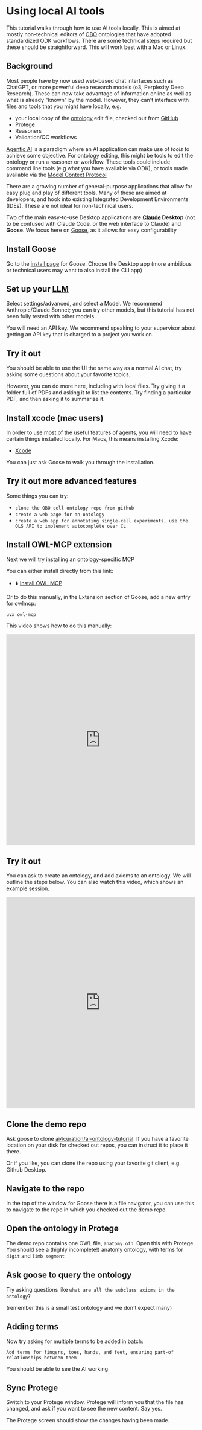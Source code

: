 # Using local AI tools

This tutorial walks through how to use AI tools locally. This is aimed at mostly non-technical editors of
[OBO](glossary.md#obo-format) ontologies that have adopted standardized ODK workflows. There are some technical steps required but these should be straightforward. This will work best with a Mac or Linux.

## Background

Most people have by now used web-based chat interfaces such as ChatGPT, or more powerful deep research models (o3, Perplexity Deep Research). These can now take advantage of information online as well as what is already "known" by the model. However, they can't interface with files and tools that you might have locally, e.g.

- your local copy of the [ontology](glossary.md#ontology) edit file, checked out from [GitHub](https://github.com)
- [Protege](https://protege.stanford.edu/)
- Reasoners
- Validation/QC workflows

[Agentic AI](glossary.md#ai-agent) is a paradigm where an AI application can make use of *tools* to achieve some objective. For ontology editing, this might be tools to edit the ontology or run a reasoner or workflow. These tools could include command line tools (e.g what you have available via ODK), or tools made available via the [Model Context Protocol](glossary.md#model-context-protocol-mcp)

There are a growing number of general-purpose applications that allow for easy plug and play of different tools. Many of these are aimed at developers, and hook into existing Integrated Development Environments (IDEs). These are not ideal for non-technical users.

Two of the main easy-to-use Desktop applications are **[Claude](glossary.md#claude) Desktop** (not to be confused with Claude Code, or the web interface to Claude) and **Goose**. We focus here on [Goose](glossary.md#goose), as it allows for easy configurability

## Install Goose

Go to the [install page](https://block.github.io/goose/docs/getting-started/installation/) for Goose. Choose the Desktop app (more ambitious or technical users may want to also install the CLI app)

## Set up your [LLM](glossary.md#large-language-model-llm)

Select settings/advanced, and select a Model. We recommend Anthropic/Claude Sonnet; you can try other models, but this tutorial has not been fully tested with other models.

You will need an API key. We recommend speaking to your supervisor about getting an API key that is charged to a project you work on.

## Try it out

You should be able to use the UI the same way as a normal AI chat, try asking some questions about your favorite topics.

However, you can do more here, including with local files. Try giving it a folder full of PDFs and asking it to list the contents. Try finding a particular PDF, and then asking it to summarize it.

## Install xcode (mac users)

In order to use most of the useful features of agents, you will need to have certain things installed locally. For Macs, this means installing Xcode:

* [Xcode](https://apps.apple.com/us/app/xcode/id497799835?mt=12)

You can just ask Goose to walk you through the installation.

## Try it out more advanced features

Some things you can try:

* `clone the OBO cell ontology repo from github`
* `create a web page for an ontology`
* `create a web app for annotating single-cell experiments, use the OLS API to implement autocomplete over CL`

## Install OWL-MCP extension

Next we will try installing an ontology-specific MCP

You can either install directly from this link:

 * ⬇️ [Install OWL-MCP](goose://extension?cmd=uvx&arg=owl-mcp&id=owl_mcp&name=OWL%20MCP)

 Or to do this manually, in the Extension section of Goose, add a new entry for owlmcp:

 `uvx owl-mcp`

 This video shows how to do this manually:

<iframe 
  width="500" 
  height="560" 
  src="https://www.youtube.com/embed/509qVPEbv0Q" 
  title="YouTube video player" 
  frameborder="0" 
  allow="accelerometer; autoplay; clipboard-write; encrypted-media; gyroscope; picture-in-picture; web-share" 
  allowfullscreen>
</iframe>
 
## Try it out

You can ask to create an ontology, and add axioms to an ontology. We will outline the steps below. You can also watch this video, which shows an example session.

<iframe 
  width="500" 
  height="560" 
  src="https://www.youtube.com/embed/sAXs3djX854" 
  title="YouTube video player" 
  frameborder="0" 
  allow="accelerometer; autoplay; clipboard-write; encrypted-media; gyroscope; picture-in-picture; web-share" 
  allowfullscreen>
</iframe>

## Clone the demo repo

Ask goose to clone [ai4curation/ai-ontology-tutorial](https://github.com/ai4curation/ai-ontology-tutorial). If you have a favorite location on your disk for checked out repos, you can instruct it to place it there.

Or if you like, you can clone the repo using your favorite git client, e.g. Github Desktop.

## Navigate to the repo

In the top of the window for Goose there is a file navigator, you can use this to navigate to the repo in which you checked out the demo repo

## Open the ontology in Protege

The demo repo contains one OWL file, `anatomy.ofn`. Open this with Protege. You should see a (highly incomplete!) anatomy ontology, with terms for `digit` and `limb segment`

## Ask goose to query the ontology

Try asking questions like `what are all the subclass axioms in the ontology`?

(remember this is a small test ontology and we don't expect many)

## Adding terms

Now try asking for multiple terms to be added in batch:

`Add terms for fingers, toes, hands, and feet, ensuring part-of relationships between them`

You should be able to see the AI working

## Sync Protege

Switch to your Protege window. Protege will inform you that the file has changed, and ask if you want to see the new content. Say yes.

The Protege screen should show the changes having been made.
 
